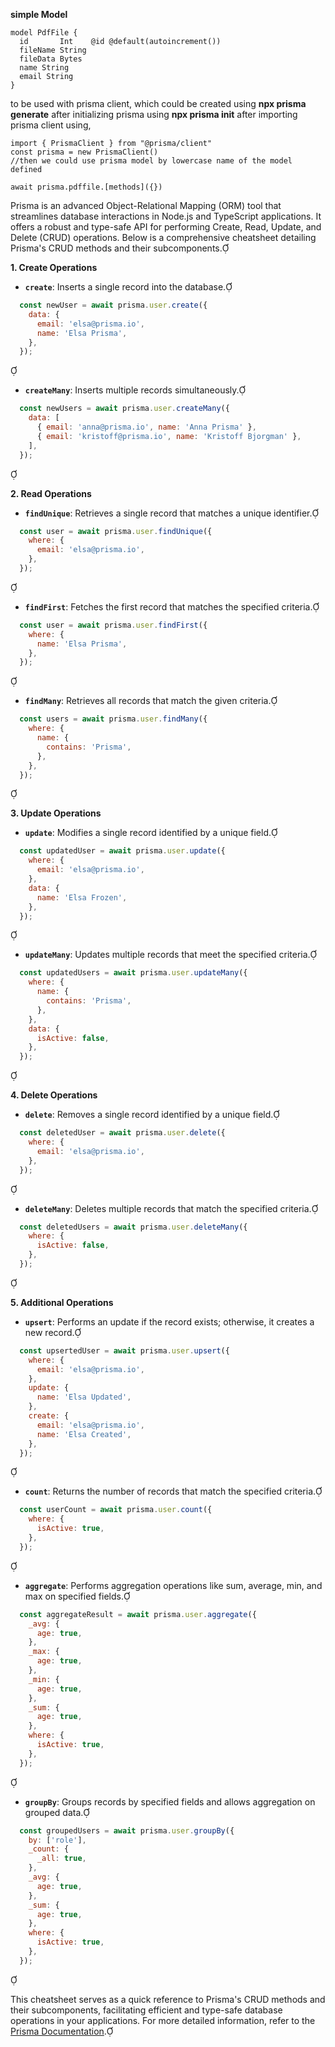 

**simple Model**
```javascipt
model PdfFile {
  id       Int    @id @default(autoincrement())
  fileName String
  fileData Bytes
  name String
  email String
}
```

to be used with prisma client, which could be created using **npx prisma generate** after initializing prisma using **npx prisma init**
after importing prisma client using,

```
import { PrismaClient } from "@prisma/client"
const prisma = new PrismaClient()
//then we could use prisma model by lowercase name of the model defined

await prisma.pdffile.[methods]({})
```


Prisma is an advanced Object-Relational Mapping (ORM) tool that streamlines database interactions in Node.js and TypeScript applications. It offers a robust and type-safe API for performing Create, Read, Update, and Delete (CRUD) operations. Below is a comprehensive cheatsheet detailing Prisma's CRUD methods and their subcomponents.

**1. Create Operations**

- **`create`**: Inserts a single record into the database.

  
```javascript
  const newUser = await prisma.user.create({
    data: {
      email: 'elsa@prisma.io',
      name: 'Elsa Prisma',
    },
  });
  ```


- **`createMany`**: Inserts multiple records simultaneously.

  
```javascript
  const newUsers = await prisma.user.createMany({
    data: [
      { email: 'anna@prisma.io', name: 'Anna Prisma' },
      { email: 'kristoff@prisma.io', name: 'Kristoff Bjorgman' },
    ],
  });
  ```


**2. Read Operations**

- **`findUnique`**: Retrieves a single record that matches a unique identifier.

  
```javascript
  const user = await prisma.user.findUnique({
    where: {
      email: 'elsa@prisma.io',
    },
  });
  ```


- **`findFirst`**: Fetches the first record that matches the specified criteria.

  
```javascript
  const user = await prisma.user.findFirst({
    where: {
      name: 'Elsa Prisma',
    },
  });
  ```


- **`findMany`**: Retrieves all records that match the given criteria.

  
```javascript
  const users = await prisma.user.findMany({
    where: {
      name: {
        contains: 'Prisma',
      },
    },
  });
  ```


**3. Update Operations**

- **`update`**: Modifies a single record identified by a unique field.

  
```javascript
  const updatedUser = await prisma.user.update({
    where: {
      email: 'elsa@prisma.io',
    },
    data: {
      name: 'Elsa Frozen',
    },
  });
  ```


- **`updateMany`**: Updates multiple records that meet the specified criteria.

  
```javascript
  const updatedUsers = await prisma.user.updateMany({
    where: {
      name: {
        contains: 'Prisma',
      },
    },
    data: {
      isActive: false,
    },
  });
  ```


**4. Delete Operations**

- **`delete`**: Removes a single record identified by a unique field.

  
```javascript
  const deletedUser = await prisma.user.delete({
    where: {
      email: 'elsa@prisma.io',
    },
  });
  ```


- **`deleteMany`**: Deletes multiple records that match the specified criteria.

  
```javascript
  const deletedUsers = await prisma.user.deleteMany({
    where: {
      isActive: false,
    },
  });
  ```


**5. Additional Operations**

- **`upsert`**: Performs an update if the record exists; otherwise, it creates a new record.

  
```javascript
  const upsertedUser = await prisma.user.upsert({
    where: {
      email: 'elsa@prisma.io',
    },
    update: {
      name: 'Elsa Updated',
    },
    create: {
      email: 'elsa@prisma.io',
      name: 'Elsa Created',
    },
  });
  ```


- **`count`**: Returns the number of records that match the specified criteria.

  
```javascript
  const userCount = await prisma.user.count({
    where: {
      isActive: true,
    },
  });
  ```


- **`aggregate`**: Performs aggregation operations like sum, average, min, and max on specified fields.

  
```javascript
  const aggregateResult = await prisma.user.aggregate({
    _avg: {
      age: true,
    },
    _max: {
      age: true,
    },
    _min: {
      age: true,
    },
    _sum: {
      age: true,
    },
    where: {
      isActive: true,
    },
  });
  ```


- **`groupBy`**: Groups records by specified fields and allows aggregation on grouped data.

  
```javascript
  const groupedUsers = await prisma.user.groupBy({
    by: ['role'],
    _count: {
      _all: true,
    },
    _avg: {
      age: true,
    },
    _sum: {
      age: true,
    },
    where: {
      isActive: true,
    },
  });
  ```


This cheatsheet serves as a quick reference to Prisma's CRUD methods and their subcomponents, facilitating efficient and type-safe database operations in your applications. For more detailed information, refer to the [Prisma Documentation](https://www.prisma.io/docs/orm/prisma-client/queries/crud). 
